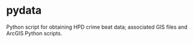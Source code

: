 # pydata
Python script for obtaining HPD crime beat data; associated GIS files and ArcGIS Python scripts.
